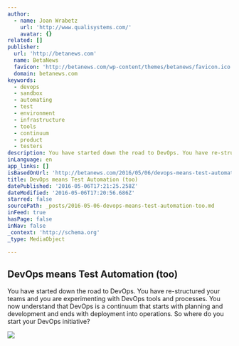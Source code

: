 ```yaml
---
author:
  - name: Joan Wrabetz
    url: 'http://www.qualisystems.com/'
    avatar: {}
related: []
publisher:
  url: 'http://betanews.com'
  name: BetaNews
  favicon: 'http://betanews.com/wp-content/themes/betanews/favicon.ico'
  domain: betanews.com
keywords:
  - devops
  - sandbox
  - automating
  - test
  - environment
  - infrastructure
  - tools
  - continuum
  - product
  - testers
description: You have started down the road to DevOps. You have re-structured your teams and you are experimenting with DevOps tools and processes. You now understand that DevOps is a continuum that starts with planning and development and ends with deployment into operations. So where do you start your DevOps initiative?
inLanguage: en
app_links: []
isBasedOnUrl: 'http://betanews.com/2016/05/06/devops-means-test-automation-too/'
title: DevOps means Test Automation (too)
datePublished: '2016-05-06T17:21:25.258Z'
dateModified: '2016-05-06T17:20:56.686Z'
starred: false
sourcePath: _posts/2016-05-06-devops-means-test-automation-too.md
inFeed: true
hasPage: false
inNav: false
_context: 'http://schema.org'
_type: MediaObject

---
```

<article style=""><h1>DevOps means Test Automation (too)</h1><p>You have started down the road to DevOps. You have re-structured your teams and you are experimenting with DevOps tools and processes. You now understand that DevOps is a continuum that starts with planning and development and ends with deployment into operations. So where do you start your DevOps initiative?</p><img src="http://betanews.com/wp-content/uploads/2016/05/Devops.jpg" /></article>